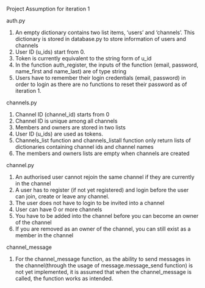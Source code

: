 Project Assumption for iteration 1

auth.py
1. An empty dictionary contains two list items, ‘users’ and ‘channels’. This dictionary is stored in database.py to store information of users and channels
2. User ID (u_ids) start from 0.
3. Token is currently equivalent to the string form of u_id
4. In the function auth_register, the inputs of the function (email, password, name_first and name_last) are of type string
5. Users have to remember their login credentials (email, password) in order to login as there are no functions to reset their password as of iteration 1.

channels.py
1. Channel ID (channel_id) starts from 0
2. Channel ID is unique among all channels
3. Members and owners are stored in two lists
4. User ID (u_ids) are used as tokens.
5. Channels_list function and channels_listall function only return lists of dictionaries containing channel ids and channel names
6. The members and owners lists are empty when channels are created

channel.py
1. An authorised user cannot rejoin the same channel if they are currently in the channel
2. A user has to register (if not yet registered) and login before the user can join,  create or leave any channel. 
3. The user does not have to login to be invited into a channel
4. User can have 0 or more channels 
5. You have to be added into the channel before you can become an owner of the channel
6. If you are removed as an owner of the channel, you can still exist as a member in the channel

channel_message
1. For the channel_message function, as the ability to send messages in the channel(through the usage of message.message_send function) is not yet implemented, it is assumed that when the channel_message is called, the function works as intended.


